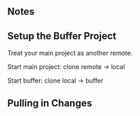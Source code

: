 ## Notes

## Setup the Buffer Project

Treat your main project as another remote.

  Start main project: clone remote -> local

  Start buffer: clone local -> buffer

## Pulling in Changes

